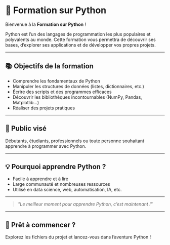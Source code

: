 # 🚀 Formation sur Python

Bienvenue à la **Formation sur Python** !

Python est l’un des langages de programmation les plus populaires et polyvalents au monde. Cette formation vous permettra de découvrir ses bases, d’explorer ses applications et de développer vos propres projets.

---

## 📚 Objectifs de la formation
- Comprendre les fondamentaux de Python
- Manipuler les structures de données (listes, dictionnaires, etc.)
- Écrire des scripts et des programmes efficaces
- Découvrir les bibliothèques incontournables (NumPy, Pandas, Matplotlib...)
- Réaliser des projets pratiques

---

## 🎯 Public visé
Débutants, étudiants, professionnels ou toute personne souhaitant apprendre à programmer avec Python.

---

## 💡 Pourquoi apprendre Python ?
- Facile à apprendre et à lire
- Large communauté et nombreuses ressources
- Utilisé en data science, web, automatisation, IA, etc.

---

> *"Le meilleur moment pour apprendre Python, c’est maintenant !"*

---

## 🚦 Prêt à commencer ?
Explorez les fichiers du projet et lancez-vous dans l’aventure Python !

